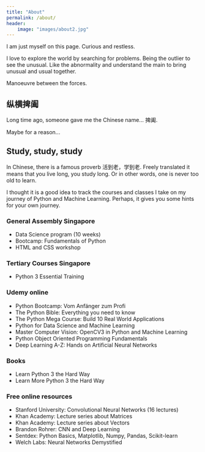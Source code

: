 ```yaml
---
title: "About"
permalink: /about/
header:
    image: "images/about2.jpg"
---
```


I am just myself on this page. Curious and restless.

I love to explore the world by searching for problems. Being the outlier
to see the unusual. Like the abnormality and understand the main
to bring unusual and usual together.

Manoeuvre between the forces.

## 纵横捭阖


Long time ago, someone gave me the Chinese name... 捭阖.

Maybe for a reason...


## Study, study, study

In Chinese, there is a famous proverb 活到老，学到老. Freely translated it
means that you live long, you study long. Or in other words, one is never
too old to learn.

I thought it is a good idea to track the courses and classes I take on
my journey of Python and Machine Learning. Perhaps, it gives you some
hints for your own journey.


### General Assembly Singapore

<ul>
    <li>Data Science program (10 weeks)</li>
    <li>Bootcamp: Fundamentals of Python</li>
    <li>HTML and CSS workshop</li>
</ul>

### Tertiary Courses Singapore

<ul>
    <li>Python 3 Essential Training</li>
</ul>

### Udemy online

<ul>
    <li>Python Bootcamp: Vom Anfänger zum Profi</li>
    <li>The Python Bible: Everything you need to know</li>
    <li>The Python Mega Course: Build 10 Real World Applications</li>
    <li>Python for Data Science and Machine Learning</li>
    <li>Master Computer Vision: OpenCV3 in Python and Machine Learning</li>
    <li>Python Object Oriented Programming Fundamentals</li>
    <li>Deep Learning A-Z: Hands on Artificial Neural Networks</li>
</ul>

### Books

<ul>
    <li>Learn Python 3 the Hard Way</li>
    <li>Learn More Python 3 the Hard Way</li>
</ul>

### Free online resources

<ul>
    <li>Stanford University: Convolutional Neural Networks (16 lectures)</li>
    <li>Khan Academy: Lecture series about Matrices</li>
    <li>Khan Academy: Lecture series about Vectors</li>
    <li>Brandon Rohrer: CNN and Deep Learning</li>
    <li>Sentdex: Python Basics, Matplotlib, Numpy, Pandas, Scikit-learn</li>
    <li>Welch Labs: Neural Networks Demystified
</ul>





